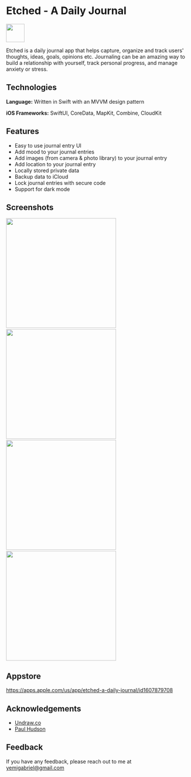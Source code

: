 
# Etched -  A Daily Journal

<img src="https://serene-sinoussi-adb657.netlify.app/img/logo.png" width="50">

Etched is a daily journal app that helps capture, organize and track users' thoughts, ideas, goals, opinions etc.
Journaling can be an amazing way to build a relationship with yourself, track personal progress, and manage anxiety or stress.


## Technologies

**Language:** Written in Swift with an MVVM design pattern

**iOS Frameworks:** SwiftUI, CoreData, MapKit, Combine, CloudKit


## Features

- Easy to use journal entry UI
- Add mood to your journal entries
- Add images (from camera & photo library) to your journal entry
- Add location to your journal entry
- Locally stored private data
- Backup data to iCloud
- Lock journal entries with secure code
- Support for dark mode


## Screenshots

<img src="https://drive.google.com/uc?export=view&id=1SOoiyYEdw0wYN1c9hN4424TgTcOZRmHT" width="300"> &nbsp;&nbsp;&nbsp;&nbsp;&nbsp; <img src="https://drive.google.com/uc?export=view&id=1r6SRSUcN6wXxRz-GJkJvUEN50MxEm3SA" width="300"> &nbsp;&nbsp;&nbsp;&nbsp;&nbsp; <img src="https://drive.google.com/uc?export=view&id=1RzMkPe8EEBUg36-WDxhQcumla2leofWg" width="300"> &nbsp;&nbsp;&nbsp;&nbsp;&nbsp; <img src="https://drive.google.com/uc?export=view&id=1zH4JstEqtFFvkvJsVMP_FSPF5X6X6suq" width="300">


## Appstore
https://apps.apple.com/us/app/etched-a-daily-journal/id1607879708


## Acknowledgements

 - [Undraw.co](https://undraw.co)
 - [Paul Hudson](https://twitter.com/twostraws)
## Feedback

If you have any feedback, please reach out to me at yemigabriel@gmail.com

